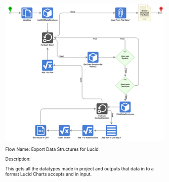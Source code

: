 ![image description](Image.jpg)
 
Flow Name: Export Data Structures for Lucid
<p>
Description: <p>This gets all the datatypes made in project and outputs that data in to a format Lucid Charts accepts and in input.&nbsp;</p>

 
</p>